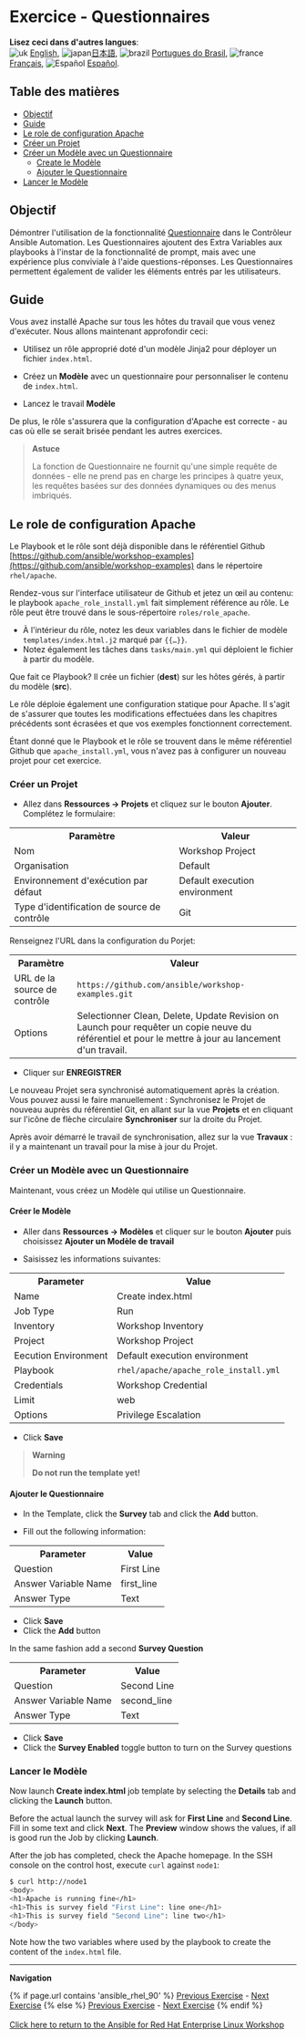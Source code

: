 # Exercice - Questionnaires

**Lisez ceci dans d'autres langues**:
<br>![uk](../../../images/uk.png) [English](README.md),  ![japan](../../../images/japan.png)[日本語](README.ja.md), ![brazil](../../../images/brazil.png) [Portugues do Brasil](README.pt-br.md), ![france](../../../images/fr.png) [Français](README.fr.md), ![Español](../../../images/col.png) [Español](README.es.md).

## Table des matières

* [Objectif](#objectif)
* [Guide](#guide)
* [Le role de configuration Apache](#le-role-de-configuration-apache)
* [Créer un Projet](#créer-un-projet)
* [Créer un Modèle avec un Questionnaire](#créer-un-modèle-avec-un-questionnaire)
  * [Create le Modèle](#créer-le-modèle)
  * [Ajouter le Questionnaire](#ajouter-le-questionnaire)
* [Lancer le Modèle](#lancer-le-modèle)

## Objectif

Démontrer l'utilisation de la fonctionnalité [Questionnaire](https://docs.ansible.com/automation-controller/latest/html/userguide/job_templates.html#surveys) dans le Contrôleur Ansible Automation. Les Questionnaires ajoutent des Extra Variables aux playbooks à l'instar de la fonctionnalité de prompt, mais avec une expérience plus conviviale à l'aide questions-réponses. Les Questionnaires permettent également de valider les éléments entrés par les utilisateurs.

## Guide

Vous avez installé Apache sur tous les hôtes du travail que vous venez d'exécuter. Nous allons maintenant approfondir ceci:

- Utilisez un rôle approprié doté d'un modèle Jinja2 pour déployer un fichier `index.html`.

- Créez un **Modèle** avec un questionnaire pour personnaliser le contenu de  `index.html`.

- Lancez le travail **Modèle**

De plus, le rôle s'assurera que la configuration d'Apache est correcte - au cas où elle se serait brisée pendant les autres exercices.

> **Astuce**
>
> La fonction de Questionnaire ne fournit qu'une simple requête de données - elle ne prend pas en charge les principes à quatre yeux, les requêtes basées sur des données dynamiques ou des menus imbriqués.

## Le role de configuration Apache

Le Playbook et le rôle sont déjà disponible dans le référentiel Github [https://github.com/ansible/workshop-examples](https://github.com/ansible/workshop-examples) dans le répertoire `rhel/apache`.

 Rendez-vous sur l'interface utilisateur de Github et jetez un œil au contenu: le playbook `apache_role_install.yml` fait simplement référence au rôle. Le rôle peut être trouvé dans le sous-répertoire `roles/role_apache`.

* À l'intérieur du rôle, notez les deux variables dans le fichier de modèle `templates/index.html.j2` marqué par `{{…}}`.
* Notez également les tâches dans `tasks/main.yml` qui déploient le fichier à partir du modèle.

Que fait ce Playbook? Il crée un fichier (**dest**) sur les hôtes gérés, à partir du modèle (**src**).

Le rôle déploie également une configuration statique pour Apache. Il s'agit de s'assurer que toutes les modifications effectuées dans les chapitres précédents sont écrasées et que vos exemples fonctionnent correctement.

Étant donné que le Playbook et le rôle se trouvent dans le même référentiel Github que `apache_install.yml`, vous n'avez pas à configurer un nouveau projet pour cet exercice.

### Créer un Projet

* Allez dans **Ressources → Projets** et cliquez sur le bouton **Ajouter**. Complétez le formulaire:

 <table>
   <tr>
     <th>Paramètre</th>
     <th>Valeur</th>
   </tr>
   <tr>
     <td>Nom</td>
     <td>Workshop Project</td>
   </tr>
   <tr>
     <td>Organisation</td>
     <td>Default</td>
   </tr>
   <tr>
     <td>Environnement d'exécution par défaut</td>
     <td>Default execution environment</td>
   </tr>
   <tr>
     <td>Type d'identification de source de contrôle</td>
     <td>Git</td>
   </tr>
 </table>

 Renseignez l'URL dans la configuration du Porjet: 
 
 <table>
   <tr>
     <th>Paramètre</th>
     <th>Valeur</th>
   </tr>
   <tr>
     <td>URL de la source de contrôle</td>
     <td><code>https://github.com/ansible/workshop-examples.git</code></td>
   </tr>
   <tr>
     <td>Options</td>
     <td>Selectionner Clean, Delete, Update Revision on Launch pour requêter un copie neuve du référentiel et pour le mettre à jour au lancement d'un travail.</td>
   </tr>
 </table>

* Cliquer sur **ENREGISTRER**

Le nouveau Projet sera synchronisé automatiquement après la création. Vous pouvez aussi le faire manuellement : Synchronisez le Projet de nouveau auprès du référentiel Git, en allant sur la vue **Projets** et en cliquant sur l'icône de flèche circulaire **Synchroniser** sur la droite du Projet.

Après avoir démarré le travail de synchronisation, allez sur la vue **Travaux** : il y a maintenant un travail pour la mise à jour du Projet.

### Créer un Modèle avec un Questionnaire

Maintenant, vous créez un Modèle qui utilise un Questionnaire.

#### Créer le Modèle

* Aller dans **Ressources → Modèles** et cliquer sur le bouton **Ajouter** puis choisissez **Ajouter un Modèle de travail**

* Saisissez les informations suivantes:

<table>
  <tr>
    <th>Parameter</th>
    <th>Value</th>
  </tr>
  <tr>
    <td>Name</td>
    <td>Create index.html</td>
  </tr>
  <tr>
    <td>Job Type</td>
    <td>Run</td>
  </tr>
  <tr>
    <td>Inventory</td>
    <td>Workshop Inventory</td>
  </tr>
  <tr>
    <td>Project</td>
    <td>Workshop Project</td>
  </tr>
  <tr>
    <td>Eecution Environment</td>
    <td>Default execution environment</td>
  </tr>
  <tr>
    <td>Playbook</td>
    <td><code>rhel/apache/apache_role_install.yml</code></td>
  </tr>
  <tr>
    <td>Credentials</td>
    <td>Workshop Credential</td>
  </tr>
  <tr>
    <td>Limit</td>
    <td>web</td>
  </tr>
  <tr>
    <td>Options</td>
    <td>Privilege Escalation</td>
  </tr>
</table>

* Click **Save**

> **Warning**
>
> **Do not run the template yet!**

#### Ajouter le Questionnaire

* In the Template, click the **Survey** tab and click the **Add** button.

* Fill out the following information:

<table>
  <tr>
    <th>Parameter</th>
    <th>Value</th>
  </tr>
  <tr>
    <td>Question</td>
    <td>First Line</td>
  </tr>
  <tr>
    <td>Answer Variable Name</td>
    <td>first_line</td>
  </tr>
  <tr>
    <td>Answer Type</td>
    <td>Text</td>
  </tr>
</table>

* Click **Save**
* Click the **Add** button

In the same fashion add a second **Survey Question**

<table>
  <tr>
    <th>Parameter</th>
    <th>Value</th>
  </tr>
  <tr>
    <td>Question</td>
    <td>Second Line</td>
  </tr>
  <tr>
    <td>Answer Variable Name</td>
    <td>second_line</td>
  </tr>
  <tr>
    <td>Answer Type</td>
    <td>Text</td>
  </tr>
</table>

* Click **Save**
* Click the **Survey Enabled** toggle button to turn on the Survey questions

### Lancer le Modèle

Now launch **Create index.html** job template by selecting the **Details** tab and clicking the **Launch** button.

Before the actual launch the survey will ask for **First Line** and **Second Line**. Fill in some text and click **Next**. The **Preview** window shows the values, if all is good run the Job by clicking **Launch**.

After the job has completed, check the Apache homepage. In the SSH console on the control host, execute `curl` against `node1`:

```bash
$ curl http://node1
<body>
<h1>Apache is running fine</h1>
<h1>This is survey field "First Line": line one</h1>
<h1>This is survey field "Second Line": line two</h1>
</body>
```

Note how the two variables where used by the playbook to create the content of the `index.html` file.

---
**Navigation**
<br>

{% if page.url contains 'ansible_rhel_90' %}
[Previous Exercise](../4-variables) - [Next Exercise](../../ansible_rhel_90/6-system-roles/)
{% else %}
[Previous Exercise](../2.3-projects) - [Next Exercise](../2.5-rbac)
{% endif %}
<br><br>
[Click here to return to the Ansible for Red Hat Enterprise Linux Workshop](../README.md)

